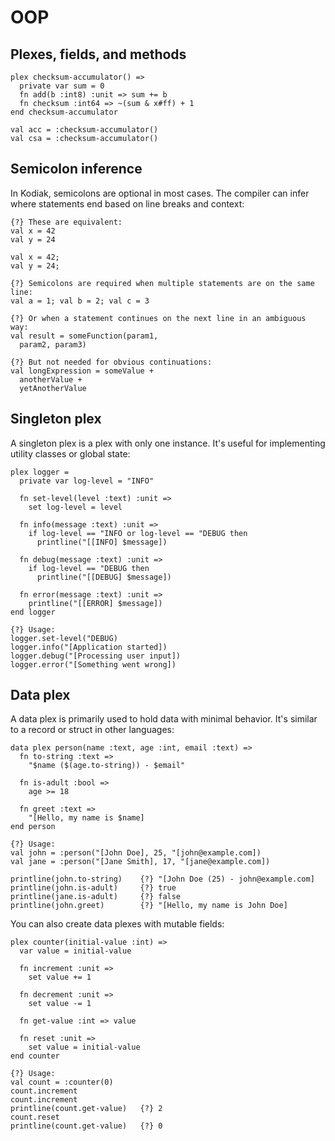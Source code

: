# OOP

## Plexes, fields, and methods

```kodiak
plex checksum-accumulator() =>
  private var sum = 0
  fn add(b :int8) :unit => sum += b
  fn checksum :int64 => ~(sum & x#ff) + 1
end checksum-accumulator

val acc = :checksum-accumulator()
val csa = :checksum-accumulator()
```

## Semicolon inference

In Kodiak, semicolons are optional in most cases. The compiler can infer where statements end based on line breaks and context:

```kodiak
{?} These are equivalent:
val x = 42
val y = 24

val x = 42;
val y = 24;

{?} Semicolons are required when multiple statements are on the same line:
val a = 1; val b = 2; val c = 3

{?} Or when a statement continues on the next line in an ambiguous way:
val result = someFunction(param1,
  param2, param3)

{?} But not needed for obvious continuations:
val longExpression = someValue +
  anotherValue +
  yetAnotherValue
```

## Singleton plex

A singleton plex is a plex with only one instance. It's useful for implementing utility classes or global state:

```kodiak
plex logger =
  private var log-level = "INFO"

  fn set-level(level :text) :unit =>
    set log-level = level

  fn info(message :text) :unit =>
    if log-level == "INFO or log-level == "DEBUG then
      printline("[[INFO] $message])

  fn debug(message :text) :unit =>
    if log-level == "DEBUG then
      printline("[[DEBUG] $message])

  fn error(message :text) :unit =>
    printline("[[ERROR] $message])
end logger

{?} Usage:
logger.set-level("DEBUG)
logger.info("[Application started])
logger.debug("[Processing user input])
logger.error("[Something went wrong])
```

## Data plex

A data plex is primarily used to hold data with minimal behavior. It's similar to a record or struct in other languages:

```kodiak
data plex person(name :text, age :int, email :text) =>
  fn to-string :text =>
    "$name ($(age.to-string)) - $email"

  fn is-adult :bool =>
    age >= 18

  fn greet :text =>
    "[Hello, my name is $name]
end person

{?} Usage:
val john = :person("[John Doe], 25, "[john@example.com])
val jane = :person("[Jane Smith], 17, "[jane@example.com])

printline(john.to-string)    {?} "[John Doe (25) - john@example.com]
printline(john.is-adult)     {?} true
printline(jane.is-adult)     {?} false
printline(john.greet)        {?} "[Hello, my name is John Doe]
```

You can also create data plexes with mutable fields:

```kodiak
plex counter(initial-value :int) =>
  var value = initial-value

  fn increment :unit =>
    set value += 1

  fn decrement :unit =>
    set value -= 1

  fn get-value :int => value

  fn reset :unit =>
    set value = initial-value
end counter

{?} Usage:
val count = :counter(0)
count.increment
count.increment
printline(count.get-value)   {?} 2
count.reset
printline(count.get-value)   {?} 0
```
